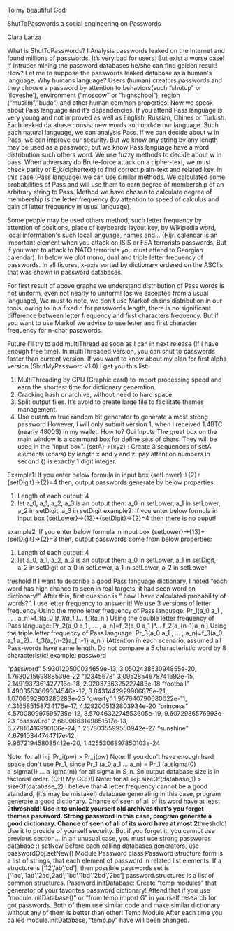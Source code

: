 To my beautiful God



ShutToPasswords
a social engineering on Passwords











Clara Lanza

What is ShutToPasswords?
I Analysis passwords leaked on the Internet and found millions of passwords. It’s very bad for users. But exist a worse case! If Intruder mining the password databases he/she can find golden result! How?
Let me to suppose the passwords leaked database as a human's language. Why humans language? Users (human) creators passwords and they choose a password by attention to behaviors(such “shutup” or ‘iloveshe’), environment (“moscow” or “highschool”), region (“muslim”,”buda”) and other human common properties!
 Now we speak about Pass language and it’s dependencies. If you attend Pass language is very young and not improved as well as English, Russian, Chines or Turkish. Each leaked database consist new words and update our language. Such each natural language, we can analysis Pass. If we can decide about w in Pass, we can improve our security. But we know any string by any length may be used as a password, but we know Pass language have a word distribution such others word. We use fuzzy methods to decide about w in pass.
When adversary do Brute-force attack on a cipher-text, we must check parity of E_k(ciphertext)  to find correct plain-text and related key. In this case (Pass language) we can use similar methods. We calculated some probabilities of Pass and will use them to earn degree of membership of an arbitrary string to Pass. Method we have chosen to calculate degree of membership is the letter frequency (by attention to speed of calculus and gain of letter frequency in usual language).

Some people may be used others method, such letter frequency by attention of positions, place of keyboards layout key, by Wikipedia word, local information's such local language, names and… (Hijri calendar is an important element when you attack on ISIS or FSA terrorists passwords, But if you want to attack to NATO terrorists you must attend to Georgian calendar). In below we plot mono, dual and triple letter frequency of passwords. In all figures, x-axis sorted by dictionary ordered on the ASCIIs that was shown in password databases.

For first result of above graphs we understand distribution of Pass words is not uniform, even not nearly to uniform! (as we excepted from a usual language), 
We must to note, we don’t use Markof chains distribution in our tools, owing to in a fixed n for passwords length, there is no significant difference between letter frequency and first characters frequency. But if you want to use Markof  we advise to use letter and first character frequency for n-char passwords.

Future
I’ll try to add multiThread as soon as I can in next release (If I have enough free time). In multiThreaded version, you can shut to passwords faster than current version.
If you want to know about my plan for first alpha version (ShutMyPassword v1.0) I get you this list:
1. MultiThreading by GPU (Graphic card) to import processing speed and earn the shortest time for dictionary generation.
2. Cracking hash or archive, without need to hard space
3. Split output files. It’s avoid to create large file to facilitate themes management.
4. Use quantum true random bit generator to generate a most strong password
However, I will only submit version 1, when I received 1.4BTC (nearly 4800$) in my wallet. 
How to?
	Gui
Inputs
The great box on the main window is a command box for define sets of chars. They will be used in the “input box”.
{setA}→{xyz} : Create 3 sequences of setA elements (chars) by length x and y and z. pay attention numbers in second {} is exactly 1 digit integer.

Example1:
If you enter below formula in input box
{setLower}→{2}+{setDigit}→{2}=4
then, output passwords generate by below properties:
1) Length of each output: 4
2) let a_0, a_1, a_2, a_3 is an output then:
	a_0 in setLower,  a_1 in setLower, a_2 in setDigit, a_3 in setDigit
example2:
If you enter below formula in input box
{setLower}→{13}+{setDigit}→{2}=4
then there is no ouput!

example2:
If you enter below formula in input box
{setLower}→{13}+{setDigit}→{2}=3
then, output passwords come from below properties:
1. Length of each output: 4
2. let a_0, a_1, a_2, a_3 is an output then:
	a_0 in setLower,  a_1 in setDigit, a_2 in setDigit
	or
	a_0 in setLower,  a_1 in setLower, a_2 in setLower

treshold
If I want to describe a good Pass language dictionary, I noted “each word has high chance to seen in real targets, it had seen word on dictionary!”. After this, first question is “ how I have calculated probability of words?”. I use letter frequency to answer it!
We use 3 versions of letter frequency
Using the mono letter frequency of Pass language: 
Pr_1(a_0 a_1 , … , a_n)=f_1(a_0 )*f_1(a_1 )*... f_1(a_n )
Using the double letter frequency of Pass language: 
Pr_2(a_0 a_1 , … , a_n)=f_2(a_0 a_1 )*... f_2(a_{n-1}a_n )
Using the triple letter frequency of Pass language: 
Pr_3(a_0 a_1 , … , a_n)=f_3(a_0 a_1 a_2)... f_3(a_{n-2}a_{n-1} a_n )
(Attention in each scenario, assumed all Pass-words have same length. Do not compare a 5 characteristic word by 8 characteristic! 
example:
password



“password”
5.930120500034659e-13, 
3.050243853094855e-20, 
1.763021569888539e-22
“12345678”
3.0952854678741692e-15, 
2.1491937361427716e-18, 
2.0203736325227483e-18
“football”
1.4903553669304546e-12, 
3.8431442929906875e-21, 
1.0706592803286283e-25
“qwerty”
1.957640790680022e-11, 
4.316585158734176e-17, 
4.1292005132803934e-20
“princess”
4.570080997595735e-12, 
3.5704632274553605e-19, 
9.6072986576993e-23
“passw0rd”
2.6800863149851517e-13,  
6.77816416990106e-24,
1.2578035599550942e-27
“sunshine”
4.67910344744717e-12,  
9.967219458085412e-20,
1.4255306897850103e-24

Note: for all i<j :Pr_i(pw) > Pr_j(pw)
Note: If you don't have enough hard space don't use Pr_1, since 
Pr_1 (a_0 a_1 ... a_n) = Pr_1 (a_sigma(0) a_sigma(1) ... a_igma(n))
for all sigma in S_n.
So output database size is in factorial order. (OH! My GOD!)
Note: for all  i<j: sizeOf(database_1) > sizeOf(database_2)
I believe that 4 letter frequency cannot be a good standard, (it’s may be mistake!)
database generating
In this case, program generate a good dictionary. Chance of seen of all of its word have at least 2**threshold! Use it to unlock yourself old archives that's you forget themes password.
Strong password
In this case, program generate a good dictionary. Chance of seen of all of its word have at most 2**threshold! Use it to provide of yourself security. But if you forget it, you cannot use previous section… in an unusual case, you must use strong passwords database :)
setNew
Before each calling databases generators, use passwordObj.setNew()
Module
Password class
Password structure form is a list of strings, that each element of password in related list elements. If a structure is [‘12’,’ab’,’cd’], then possible passwords set is {‘1ac’,’1ad’,’2ac’,2ad’,’1bc’,’1bd’,’2bd’,’2bc’]
password.structures is a list of common structures.
Password.initDatabase: Create “temp modules” that generator of your favorites password dictionary! Attend that if you use “module.initDatabase()” or “from temp import G” in yourself research for got passwords. Both of them use similar code and make similar dictionary without any of them is better than other!
Temp Module
After each time you called module.initDatabase, “temp.py” have will been changed. 
